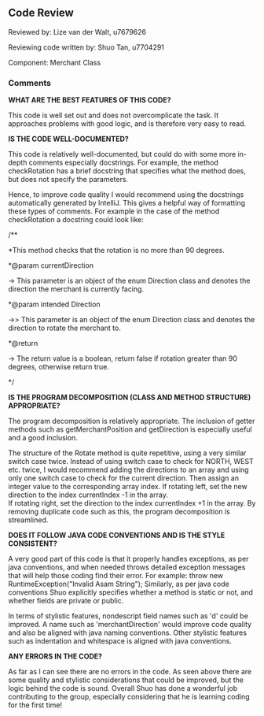 ## Code Review

Reviewed by: Lize van der Walt, u7679626

Reviewing code written by: Shuo Tan, u7704291

Component: Merchant Class

### Comments 
**WHAT ARE THE BEST FEATURES OF THIS CODE?**

This code is well set out and does not overcomplicate the task. It approaches
problems with good logic, and is therefore very easy to read. 

**IS THE CODE WELL-DOCUMENTED?**

This code is relatively well-documented, but could do with some more in-depth comments especially
docstrings. For example, the method checkRotation has a brief docstring that specifies 
what the method does, but does not specify the parameters. 

Hence, to improve code quality I would recommend using the docstrings automatically generated by IntelliJ. 
This gives a helpful way of formatting these types of comments. For example in the case of the method checkRotation
a docstring could look like:

/**

*This method checks that the rotation is no more than 90 degrees. 

*@param currentDirection 

-> This parameter is an object of the enum Direction class and denotes the direction the merchant is currently facing. 

*@param intended Direction 

->> This parameter is an object of the enum Direction class and denotes the direction to rotate the merchant to.

*@return 

-> The return value is a boolean, return false if rotation greater than 90 degrees, otherwise return true. 

*/ 


**IS THE PROGRAM DECOMPOSITION (CLASS AND METHOD STRUCTURE) APPROPRIATE?**

The program decomposition is relatively appropriate. The inclusion of getter methods such as
getMerchantPosition and getDirection is especially useful and a good inclusion. 

The structure of the Rotate method is quite repetitive, using a very similar switch case twice. 
Instead of using switch case to check for NORTH, WEST etc. twice, I would 
recommend adding the directions to an array and using only one switch case to check for the current
direction. Then assign an integer value to the corresponding array index. 
If rotating left, set the new direction to the index currentIndex -1 in the array.  
If rotating right, set the direction to the index currentIndex +1 in the array. 
By removing duplicate code such as this, the program decomposition is streamlined. 


**DOES IT FOLLOW JAVA CODE CONVENTIONS AND IS THE STYLE CONSISTENT?**

A very good part of this code is that it properly handles exceptions, as per java conventions, 
and when needed throws detailed exception messages that will help those coding find their error. 
For example: throw new RuntimeException("Invalid Asam String"); 
Similarly, as per java code conventions Shuo explicitly  specifies whether a method is static or not, and whether fields are private
or public. 

In terms of stylistic features, nondescript field names such as 'd' could be improved.
A name such as 'merchantDirection' would improve code quality and also be aligned with
java naming conventions. Other stylistic features such as indentation and whitespace is aligned
with java conventions.

**ANY ERRORS IN THE CODE?**

As far as I can see there are no errors in the code. As seen above there are some quality and stylistic
considerations that could be improved, but the logic behind the code is sound. 
Overall Shuo has done a wonderful job contributing to the group, especially considering 
that he is learning coding for the first time!
